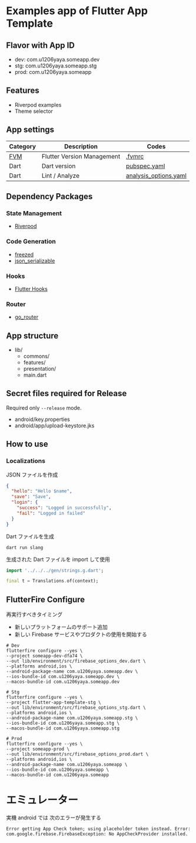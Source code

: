 # Examples app of Flutter App Template

## Flavor with App ID

- dev: com.u1206yaya.someapp.dev
- stg: com.u1206yaya.someapp.stg
- prod: com.u1206yaya.someapp

## Features

- Riverpod examples
- Theme selector

## App settings

| Category                                 | Description                | Codes                                            |
| ---------------------------------------- | -------------------------- | ------------------------------------------------ |
| [FVM](https://github.com/leoafarias/fvm) | Flutter Version Management | [.fvmrc](../../.fvmrc)                           |
| Dart                                     | Dart version               | [pubspec.yaml](./pubspec.yaml)                   |
| Dart                                     | Lint / Analyze             | [analysis_options.yaml](./analysis_options.yaml) |

## Dependency Packages

### State Management

- [Riverpod](https://riverpod.dev/)

### Code Generation

- [freezed](https://pub.dev/packages/freezed)
- [json_serializable](https://pub.dev/packages/json_serializable)

### Hooks

- [Flutter Hooks](https://pub.dev/packages/flutter_hooks)

### Router

- [go_router](https://pub.dev/packages/go_router)

## App structure

- lib/
  - commons/
  - features/
  - presentation/
  - main.dart

## Secret files required for Release

Required only `--release` mode.

- android/key.properties
- android/app/upload-keystore.jks

## How to use

### Localizations

JSON ファイルを作成

```json
{
  "hello": "Hello $name",
  "save": "Save",
  "login": {
    "success": "Logged in successfully",
    "fail": "Logged in failed"
  }
}
```

Dart ファイルを生成

```shell
dart run slang
```

生成された Dart ファイルを import して使用

```dart
import '../../../gen/strings.g.dart';

final t = Translations.of(context);
```

## FlutterFire Configure

再実行すべきタイミング

- 新しいプラットフォームのサポート追加
- 新しい Firebase サービスやプロダクトの使用を開始する

```shell
# Dev
flutterfire configure --yes \
--project someapp-dev-dfa74 \
--out lib/environment/src/firebase_options_dev.dart \
--platforms android,ios \
--android-package-name com.u1206yaya.someapp.dev \
--ios-bundle-id com.u1206yaya.someapp.dev \
--macos-bundle-id com.u1206yaya.someapp.dev

# Stg
flutterfire configure --yes \
--project flutter-app-template-stg \
--out lib/environment/src/firebase_options_stg.dart \
--platforms android,ios \
--android-package-name com.u1206yaya.someapp.stg \
--ios-bundle-id com.u1206yaya.someapp.stg \
--macos-bundle-id com.u1206yaya.someapp.stg

# Prod
flutterfire configure --yes \
--project someapp-prod \
--out lib/environment/src/firebase_options_prod.dart \
--platforms android,ios \
--android-package-name com.u1206yaya.someapp \
--ios-bundle-id com.u1206yaya.someapp \
--macos-bundle-id com.u1206yaya.someapp
```

# エミュレーター

実機 android では 次のエラーが発生する

```
Error getting App Check token; using placeholder token instead. Error: com.google.firebase.FirebaseException: No AppCheckProvider installed.
```
